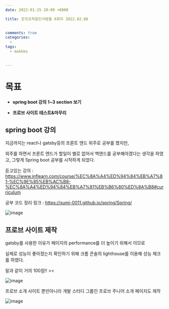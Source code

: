 ```yaml
---
date: 2022-01-25 20:09 +0800

title: 모각코처음인사람들 6회차 2022.02.08

  
comments: true
categories: 
  - 
tags: 
  - mokkko
  

---
```






# 목표

- **spring boot 강의 1~3 section 보기**

- **프로브 사이트 테스트&마무리**

  

  



## spring boot 강의

지금까지는 react나 gatsby등의 프론트 엔드 위주로 공부를 했지만, 

외주를 하면서 프론트 엔드가 할일이 별로 없어서 백앤드를 공부해야겠다는 생각을 하였고, 그렇게 Spring boot 공부를 시작하게 되었다.  



듣고있는 강의 : https://www.inflearn.com/course/%EC%8A%A4%ED%94%84%EB%A7%81-%EC%9E%85%EB%AC%B8-%EC%8A%A4%ED%94%84%EB%A7%81%EB%B6%80%ED%8A%B8#curriculum



공부 코드 정리 링크 : https://sumi-0011.github.io/spring/Spring/

![image](https://user-images.githubusercontent.com/49177223/153767904-883e5c94-958a-47de-aa23-344bd994d3f1.png)





## 프로브 사이트 제작

gatsby를 사용한 이유가 페이지의 performance를 더 높이기 위해서 이므로

실제로 성능이 좋아졌는지 확인하기 위해 크롬 콘솔의 lighthouse를 이용해 성능 체크를 하였다. 

밑과 같이 거의 100점!! ><



![image](https://user-images.githubusercontent.com/49177223/153767996-900fa490-5247-4c5f-9050-9cb965bddf2d.png)



프로브 소개 사이트 뿐만아니라 개발 스터디 그룹인 프로브 주니어 소개 페이지도 제작

![image](https://user-images.githubusercontent.com/49177223/153768010-9453006a-7cdd-4c4e-91a2-bafeb74c46fe.png)
